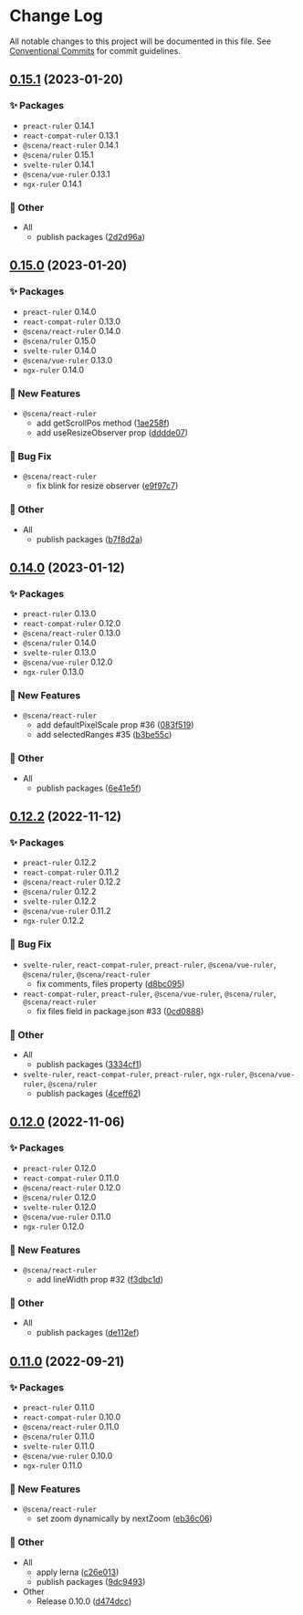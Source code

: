# Change Log

All notable changes to this project will be documented in this file.
See [Conventional Commits](https://conventionalcommits.org) for commit guidelines.

## [0.15.1](https://github.com/daybrush/ruler/compare/0.15.0...0.15.1) (2023-01-20)
### :sparkles: Packages
* `preact-ruler` 0.14.1
* `react-compat-ruler` 0.13.1
* `@scena/react-ruler` 0.14.1
* `@scena/ruler` 0.15.1
* `svelte-ruler` 0.14.1
* `@scena/vue-ruler` 0.13.1
* `ngx-ruler` 0.14.1


### :mega: Other

* All
    * publish packages ([2d2d96a](https://github.com/daybrush/ruler/commit/2d2d96ac218d45278ebfecdd52424a60a2da1ec9))



## [0.15.0](https://github.com/daybrush/ruler/compare/0.14.0...0.15.0) (2023-01-20)
### :sparkles: Packages
* `preact-ruler` 0.14.0
* `react-compat-ruler` 0.13.0
* `@scena/react-ruler` 0.14.0
* `@scena/ruler` 0.15.0
* `svelte-ruler` 0.14.0
* `@scena/vue-ruler` 0.13.0
* `ngx-ruler` 0.14.0


### :rocket: New Features

* `@scena/react-ruler`
    * add getScrollPos method ([1ae258f](https://github.com/daybrush/ruler/commit/1ae258f9fcfb95bb4490b8b17f5efe99ca37020a))
    * add useResizeObserver prop ([dddde07](https://github.com/daybrush/ruler/commit/dddde071b1dfca8a88ae08b2ba5dae1bcf80e105))


### :bug: Bug Fix

* `@scena/react-ruler`
    * fix blink for resize observer ([e9f97c7](https://github.com/daybrush/ruler/commit/e9f97c7720f2e582f677e3a33b76d8fb0f34c92c))


### :mega: Other

* All
    * publish packages ([b7f8d2a](https://github.com/daybrush/ruler/commit/b7f8d2a3041202dd89c3da14a7e93cd6ace206bb))



## [0.14.0](https://github.com/daybrush/ruler/compare/0.12.2...0.14.0) (2023-01-12)
### :sparkles: Packages
* `preact-ruler` 0.13.0
* `react-compat-ruler` 0.12.0
* `@scena/react-ruler` 0.13.0
* `@scena/ruler` 0.14.0
* `svelte-ruler` 0.13.0
* `@scena/vue-ruler` 0.12.0
* `ngx-ruler` 0.13.0


### :rocket: New Features

* `@scena/react-ruler`
    * add defaultPixelScale prop #36 ([083f519](https://github.com/daybrush/ruler/commit/083f51904786354e39c592684e204aa1575d907d))
    * add selectedRanges #35 ([b3be55c](https://github.com/daybrush/ruler/commit/b3be55c312efa2d6b9ea6b16ae1cd49cc0f96f04))


### :mega: Other

* All
    * publish packages ([6e41e5f](https://github.com/daybrush/ruler/commit/6e41e5f910f84f68b8db80b493a8c683ab755381))



## [0.12.2](https://github.com/daybrush/ruler/compare/0.12.0...0.12.2) (2022-11-12)
### :sparkles: Packages
* `preact-ruler` 0.12.2
* `react-compat-ruler` 0.11.2
* `@scena/react-ruler` 0.12.2
* `@scena/ruler` 0.12.2
* `svelte-ruler` 0.12.2
* `@scena/vue-ruler` 0.11.2
* `ngx-ruler` 0.12.2


### :bug: Bug Fix

* `svelte-ruler`, `react-compat-ruler`, `preact-ruler`, `@scena/vue-ruler`, `@scena/ruler`, `@scena/react-ruler`
    * fix comments, files property ([d8bc095](https://github.com/daybrush/ruler/commit/d8bc095c5e25e630d720c7b255cf4b42ada6c582))
* `react-compat-ruler`, `preact-ruler`, `@scena/vue-ruler`, `@scena/ruler`, `@scena/react-ruler`
    * fix files field in package.json #33 ([0cd0888](https://github.com/daybrush/ruler/commit/0cd0888f667621af308fa9f3e3f1b51aadac3a29))


### :mega: Other

* All
    * publish packages ([3334cf1](https://github.com/daybrush/ruler/commit/3334cf1ad0f2bdd66d4a1a6fc26202f026077671))
* `svelte-ruler`, `react-compat-ruler`, `preact-ruler`, `ngx-ruler`, `@scena/vue-ruler`, `@scena/ruler`
    * publish packages ([4ceff62](https://github.com/daybrush/ruler/commit/4ceff62e5224779578e61a4e3b0362f6597feecf))



## [0.12.0](https://github.com/daybrush/ruler/compare/0.11.0...0.12.0) (2022-11-06)
### :sparkles: Packages
* `preact-ruler` 0.12.0
* `react-compat-ruler` 0.11.0
* `@scena/react-ruler` 0.12.0
* `@scena/ruler` 0.12.0
* `svelte-ruler` 0.12.0
* `@scena/vue-ruler` 0.11.0
* `ngx-ruler` 0.12.0


### :rocket: New Features

* `@scena/react-ruler`
    * add lineWidth prop #32 ([f3dbc1d](https://github.com/daybrush/ruler/commit/f3dbc1d695cfcb564637cc896f053d8db301ffa8))


### :mega: Other

* All
    * publish packages ([de112ef](https://github.com/daybrush/ruler/commit/de112ef49f2b4063a0b8e810abff0d646da5c3d1))



## [0.11.0](https://github.com/daybrush/ruler/compare/0.10.0...0.11.0) (2022-09-21)
### :sparkles: Packages
* `preact-ruler` 0.11.0
* `react-compat-ruler` 0.10.0
* `@scena/react-ruler` 0.11.0
* `@scena/ruler` 0.11.0
* `svelte-ruler` 0.11.0
* `@scena/vue-ruler` 0.10.0
* `ngx-ruler` 0.11.0


### :rocket: New Features

* `@scena/react-ruler`
    * set zoom dynamically by nextZoom ([eb36c06](https://github.com/daybrush/ruler/commit/eb36c061b04b827d323329814ffd5d5f36aadf07))


### :mega: Other

* All
    * apply lerna ([c26e013](https://github.com/daybrush/ruler/commit/c26e013b60c329c5c57c7f76fe3bea5e1390a987))
    * publish packages ([9dc9493](https://github.com/daybrush/ruler/commit/9dc9493020206310eb807d7c6d52e9b683f23723))
* Other
    * Release 0.10.0 ([d474dcc](https://github.com/daybrush/ruler/commit/d474dcca4352dd4f96f2dcefbc40598e9e25a8a2))
